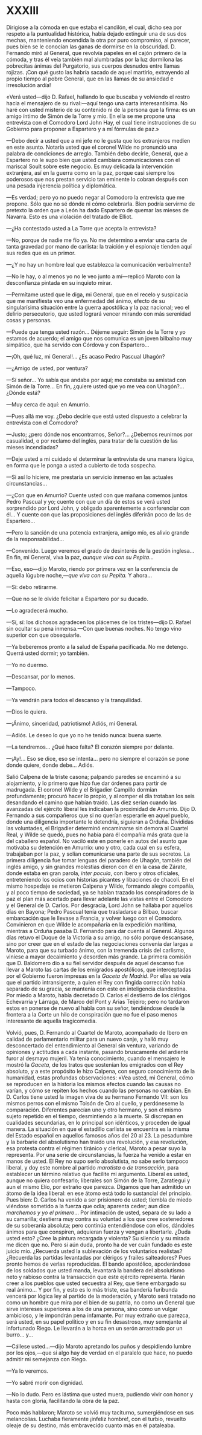 # XXXIII

Dirigiose a la cómoda en que estaba el candilón, el cual, dicho sea por respeto
a la puntualidad histórica, había dejado extinguir una de sus dos mechas,
manteniendo encendida la otra por puro compromiso, al parecer, pues bien se le
conocían las ganas de dormirse en la obscuridad. D. Fernando miró al General,
que revolvía papeles en el cajón primero de la cómoda, y tras él veía también
mal alumbradas por la luz dormilona las pobrecitas ánimas del Purgatorio, sus
cuerpos desnudos entre llamas rojizas. ¡Con qué gusto las habría sacado de
aquel martirio, extrayendo al propio tiempo al pobre General, que en las llamas
de su ansiedad e irresolución ardía!

«Verá usted—dijo D. Rafael, hallando lo que buscaba y volviendo el rostro hacia
el mensajero de su rival:—aquí tengo una carta interesantísima. No haré con
usted misterio de su contenido ni de la persona que la firma: es un amigo
íntimo de Simón de la Torre y mío. En ella se me propone una entrevista con el
Comodoro Lord John Hay, el cual tiene instrucciones de su Gobierno para
proponer a Espartero y a mí fórmulas de paz.»

—Debo decir a usted que a mi jefe no le gusta que los extranjeros medien en
este asunto. Notaría usted que el coronel Wilde no pronunció una palabra de
condiciones de arreglo. También debo decirle, General, que a Espartero no le
supo bien que usted cambiara comunicaciones con el mariscal Soult sobre este
negocio. Es muy delicada la intervención extranjera, así en la guerra como en
la paz, porque casi siempre los poderosos que nos prestan servicio tan eminente
lo cobran después con una pesada injerencia política y diplomática.

—Es verdad; pero yo no puedo negar al Comodoro la entrevista que me propone.
Sólo que no sé dónde ni cómo celebrarla. Bien podría servirme de pretexto la
orden que a León ha dado Espartero de quemar las mieses de Navarra. Esto es una
violación del tratado de Elliot.

—¿Ha contestado usted a La Torre que acepta la entrevista?

—No, porque de nadie me fío ya. No me determino a enviar una carta de tanta
gravedad por mano de carlista: la traición y el espionaje tienden aquí sus
redes que es un primor.

—¿Y no hay un hombre leal que establezca la comunicación verbalmente?

—No le hay, o al menos yo no le veo junto a mí—replicó Maroto con la
desconfianza pintada en su inquieto mirar.

—Permítame usted que le diga, mi General, que en el recelo y suspicacia que me
manifiesta veo una enfermedad del ánimo, efecto de su singularísima situación
entre la guerra apostólica y la paz nacional; veo el delirio persecutorio, que
usted logrará vencer mirando con más serenidad cosas y personas.

—Puede que tenga usted razón… Déjeme seguir: Simón de la Torre y yo estamos
de acuerdo; el amigo que nos comunica es un joven bilbaíno muy simpático, que
ha servido con Córdova y con Espartero…

—¡Oh, qué luz, mi General!… ¿Es acaso Pedro Pascual Uhagón?

—¿Amigo de usted, por ventura?

—Sí señor… Yo sabía que andaba por aquí; me constaba su amistad con Simón de
la Torre… En fin, ¿quiere usted que yo me vea con Uhagón?… ¿Dónde está?

—Muy cerca de aquí: en Amurrio.

—Pues allá me voy. ¿Debo decirle que está usted dispuesto a celebrar la
entrevista con el Comodoro?

—Justo; ¿pero dónde nos encontramos, Señor?… ¿Debemos reunirnos por
casualidad, o por reclamo del inglés, para tratar de la cuestión de las mieses
incendiadas?

—Deje usted a mi cuidado el determinar la entrevista de una manera lógica, en
forma que le ponga a usted a cubierto de toda sospecha.

—Si así lo hiciere, me prestaría un servicio inmenso en las actuales
circunstancias…

—¿Con que en Amurrio? Cuente usted con que mañana comemos juntos Pedro Pascual
y yo; cuente con que un día de estos se verá usted sorprendido por Lord John,
y obligado aparentemente a conferenciar con él… Y cuente con que las
proposiciones del inglés diferirán poco de las de Espartero…

—Pero la sanción de una potencia extranjera, amigo mío, es alivio grande de la
responsabilidad…

—Convenido. Luego veremos el grado de desinterés de la gestión inglesa… En
fin, mi General, viva la paz, *aunque viva con su Pepita*…

—Eso, eso—dijo Maroto, riendo por primera vez en la conferencia de aquella
lúgubre noche,*—que viva con su Pepita.* Y ahora…

—Sí: debo retirarme.

—Que no se le olvide felicitar a Espartero por su ducado.

—Lo agradecerá mucho.

—Sí, sí: los dichosos agradecen los plácemes de los tristes—dijo D. Rafael sin
ocultar su pena inmensa.—Con que buenas noches. No tengo vino superior con que
obsequiarle.

—Ya beberemos pronto a la salud de España pacificada. No me detengo. Querrá
usted dormir; yo también.

—Yo no duermo.

—Descansar, por lo menos.

—Tampoco.

—Ya vendrán para todos el descanso y la tranquilidad.

—Dios lo quiera.

—¡Ánimo, sinceridad, patriotismo! Adiós, mi General.

—Adiós. Le deseo lo que yo no he tenido nunca: buena suerte.

—La tendremos… ¿Qué hace falta? El corazón siempre por delante.

—¡Ay!… Eso se dice, eso se intenta… pero no siempre el corazón se pone
donde quiere, donde debe… Adiós.

Salió Calpena de la triste casona; palpando paredes se encaminó a su
alojamiento, y lo primero que hizo fue dar órdenes para partir de madrugada. El
coronel Wilde y el Brigadier Campillo dormían profundamente; procuró hacer lo
propio, y al romper el día trotaban los seis desandando el camino que habían
traído. Las diez serían cuando las avanzadas del ejército liberal les indicaban
la proximidad de Amurrio. Dijo D. Fernando a sus compañeros que si no querían
esperarle en aquel pueblo, donde una diligencia importante le detendría,
siguieran a Orduña. Divididas las voluntades, el Brigadier determinó
encaminarse sin demora al Cuartel Real, y Wilde se quedó, pues no había para él
compañía más grata que la del caballero español. No vaciló este en ponerle en
autos del asunto que motivaba su detención en Amurrio: uno y otro, cada cual en
su esfera, trabajaban por la paz, y solían comunicarse una parte de sus
secretos. La primera diligencia fue tomar lenguas del paradero de Uhagón,
también del inglés amigo, y sin grandes molestias dieron con él en la casa de
Zárate, donde estaba en gran parola, *inter pocula*, con Ibero y otros
oficiales, entreteniendo los ocios con historias picantes y libaciones de
chacolí. En el mismo hospedaje se metieron Calpena y Wilde, formando alegre
compañía, y al poco tiempo de sociedad, ya se habían trazado los conspiradores
de la paz el plan más acertado para llevar adelante las vistas entre el
Comodoro y el General de D. Carlos. Por desgracia, Lord John se hallaba por
aquellos días en Bayona; Pedro Pascual tenía que trasladarse a Bilbao, buscar
embarcación que le llevase a Francia, y volver luego con el Comodoro.
Convinieron en que Wilde le acompañaría en la expedición marítima, mientras
a Orduña pasaba D. Fernando para dar cuenta al General. Algunos días retuvo el
Duque de la Victoria a su amigo, no sólo porque descansase, sino por creer que
en el estado de las negociaciones convenía dar largas a Maroto, para que su
turbado ánimo, con la tremenda crisis del carlismo, viniese a mayor decaimiento
y desorden más grande. La primera comisión que D. Baldomero dio a su fiel
servidor después de aquel descanso fue llevar a Maroto las cartas de los
emigrados apostólicos, que interceptadas por el Gobierno fueron impresas en la
*Gaceta de Madrid*. Por ellas se veía que el partido intransigente, a quien el
Rey con fingida corrección había separado de su gracia, se mantenía con este en
inteligencia clandestina. Por miedo a Maroto, había decretado D. Carlos el
destierro de los clérigos Echevarría y Lárraga, de Marco del Pont y Arias
Teijeiro; pero no tardaron estos en ponerse de nuevo al habla con su señor,
tendiéndose desde la frontera a la Corte un hilo de conspiración que no fue el
paso menos interesante de aquella tragicomedia.

Volvió, pues, D. Fernando al Cuartel de Maroto, acompañado de Ibero en calidad
de parlamentario militar para un nuevo canje, y halló muy desconcertado del
entendimiento al General sin ventura, variando de opiniones y actitudes a cada
instante, pasando bruscamente del ardiente furor al desmayo mujeril. Ya tenía
conocimiento, cuando el mensajero le mostró la *Gaceta*, de los tratos que
sostenían los emigrados con el Rey absoluto, y a este propósito le hizo
Calpena, con seguro conocimiento de la humanidad, estas profundas
observaciones: «Vea usted, mi General, cómo se reproducen en la historia los
mismos efectos cuando las causas no varían, y cómo se repiten los hechos cuando
las personas no cambian. En D. Carlos tiene usted la imagen viva de su hermano
Fernando VII: son los mismos perros con el mismo Toisón de Oro al cuello,
y perdóneseme la comparación. Diferentes parecían uno y otro hermano, y son el
mismo sujeto repetido en el tiempo, desmintiendo a la muerte. Si discrepan en
cualidades secundarias, en lo principal son idénticos, y proceden de igual
manera. La situación en que el estadillo carlista se encuentra es la misma del
Estado español en aquellos famosos años del 20 al 23. La pesadumbre y la
barbarie del absolutismo han traído una revolución, y esa revolución, esa
protesta contra el régimen tiránico y clerical, Maroto a pesar suyo la
representa. Por una serie de circunstancias, la fuerza ha venido a estar en
manos de usted. El Rey no supo serlo absolutista, no sabe serlo tampoco
liberal, y doy este nombre al partido *marotista* o *de transacción*, para
establecer un término relativo que facilite mi argumento. Liberal es usted,
aunque no quiera confesarlo; liberales son Simón de la Torre, Zaratiegui y aun
el mismo Elío, por extraño que parezca. Digamos que han admitido un átomo de la
idea liberal: en ese átomo está todo lo sustancial del principio. Pues bien: D.
Carlos ha venido a ser prisionero de usted; tiembla de miedo viéndose sometido
a la fuerza que odia; aparenta ceder; aun dice *marchemos y yo el primero*…
Por intimación de usted, separa de su lado a su camarilla; destierra muy contra
su voluntad a los que cree sostenedores de su soberanía absoluta; pero continúa
entendiéndose con ellos, dándoles ánimos para que conspiren, adquieran fuerza
y vengan a libertarle. ¿Duda usted esto? ¿Cree la pintura recargada y violenta?
Su silencio y su mirada me dicen que no. Pero si aún duda, pronto ha de ver
cuán fundado es este juicio mío. ¿Recuerda usted la sublevación de los
voluntarios realistas? ¿Recuerda las partidas levantadas por clérigos y frailes
salteadores? Pues pronto hemos de verlas reproducidas. El bando apostólico,
apoderándose de los soldados que usted manda, levantará la bandera del
absolutismo neto y rabioso contra la transacción que este ejército representa.
Harán creer a los pueblos que usted secuestra al Rey, que tiene embargado su
real ánimo… Y por fin, y esto es lo más triste, esa bandería furibunda
vencerá por lógica ley al partido de la moderación, y Maroto será tratado no
como un hombre que mira por el bien de su patria, no como un General que sirve
intereses superiores a los de una persona, sino como un vulgar ambicioso, y le
impondrán pena infamante. Por muy extraño que parezca, será usted, en su papel
político y en su fin desastroso, muy semejante al infortunado Riego. Le
llevarán a la horca en un serón arrastrado por un burro… y…

—Cállese usted…—dijo Maroto apretando los puños y despidiendo lumbre por los
ojos,—que si algo hay de verdad en el paralelo que hace, no puedo admitir mi
semejanza con Riego.

—Ya lo veremos.

—Yo sabré morir con dignidad.

—No lo dudo. Pero es lástima que usted muera, pudiendo vivir con honor y hasta
con gloria, facilitando la obra de la paz.

Poco más hablaron; Maroto se volvió muy taciturno, sumergiéndose en sus
melancolías. Luchaba fieramente ¡infeliz hombre!, con el turbio, revuelto
oleaje de su destino, más embravecido cuanto más en él pataleaba.
